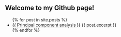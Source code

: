 ## Welcome to my Github page!

<ul>
  {% for post in site.posts %}
    <li>
      <a href="{{ _posts/2017-04-25-PCA.md }}">{{ Principal component analysis }}</a>
      {{ post.excerpt }}
    </li>
  {% endfor %}
</ul>

